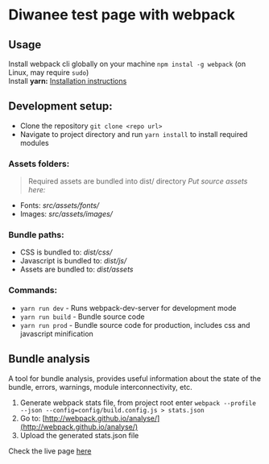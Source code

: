 # Diwanee test page with webpack

## Usage
Install webpack cli globally on your machine ```npm instal -g webpack``` (on Linux, may require ```sudo```)  
Install **yarn:** [Installation instructions](https://yarnpkg.com/en/docs/install)  

## Development setup:
* Clone the repository ```git clone <repo url>```
* Navigate to project directory and run ```yarn install``` to install required modules

### Assets folders:
> Required assets are bundled into dist/ directory
*Put source assets here:*
* Fonts: *src/assets/fonts/*
* Images: *src/assets/images/*

### Bundle paths:
* CSS is bundled to: *dist/css/*
* Javascript is bundled to: *dist/js/*
* Assets are bundled to: *dist/assets*

### Commands:
* ```yarn run dev``` - Runs webpack-dev-server for development mode
* ```yarn run build``` - Bundle source code
* ```yarn run prod``` - Bundle source code for production, includes css and javascript minification

## Bundle analysis
A tool for bundle analysis, provides useful information about the state of the bundle, errors, warnings, module interconnectivity, etc.

1. Generate webpack stats file, from project root enter ```webpack --profile --json --config=config/build.config.js > stats.json```
2. Go to: [http://webpack.github.io/analyse/](http://webpack.github.io/analyse/)
3. Upload the generated stats.json file

Check the live page [here](https://demiourgos87.github.io/diwanee-webpack-test/dist)
